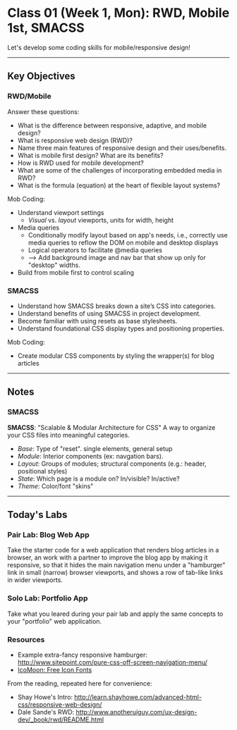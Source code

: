 # Class 01 (Week 1, Mon): RWD, Mobile 1st, SMACSS
Let's develop some coding skills for mobile/responsive design!

---
## Key Objectives

### RWD/Mobile
Answer these questions:
- What is the difference between responsive, adaptive, and mobile design?
- What is responsive web design (RWD)?
- Name three main features of responsive design and their uses/benefits.
- What is mobile first design? What are its benefits?
- How is RWD used for mobile development?
- What are some of the challenges of incorporating embedded media in RWD?
- What is the formula (equation) at the heart of flexible layout systems?

Mob Coding:
- Understand <meta> viewport settings
  - *Visual* vs. *layout* viewports, units for width, height
- Media queries
  - Conditionally modify layout based on app's needs, i.e., correctly use media queries to reflow the DOM on mobile and desktop displays
  - Logical operators to facilitate @media queries
  - --> Add background image and nav bar that show up only for "desktop" widths.
- Build from mobile first to control scaling

### SMACSS
- Understand how SMACSS breaks down a site’s CSS into categories.
- Understand benefits of using SMACSS in project development.
- Become familiar with using resets as base stylesheets.
- Understand foundational CSS display types and positioning properties.

Mob Coding:
- Create modular CSS components by styling the wrapper(s) for blog articles

---
## Notes

### SMACSS
**SMACSS**: "Scalable &amp; Modular Architecture for CSS"
A way to organize your CSS files into meaningful categories.
- *Base*: Type of &quot;reset&quot;. single elements, general setup
- *Module*: Interior components (ex: navgation bars).
- *Layout*: Groups of modules; structural components (e.g.: header, positional styles)
- *State*: Which page is a module on? In/visible? In/active?
- *Theme*: Color/font &quot;skins&quot;

---
## Today's Labs

### Pair Lab: Blog Web App
Take the starter code for a web application that renders blog articles in a browser, an work with a partner to improve the blog app by making it responsive, so that it hides the main navigation menu under a "hamburger" link in small (narrow) browser viewports, and shows a row of tab-like links in wider viewports.

### Solo Lab: Portfolio App
Take what you leared during your pair lab and apply the same concepts to your "portfolio" web application.

### Resources
- Example extra-fancy responsive hamburger: http://www.sitepoint.com/pure-css-off-screen-navigation-menu/
- [IcoMoon: Free Icon Fonts](https://icomoon.io/app/#/select)

From the reading, repeated here for convenience:
- Shay Howe's Intro: http://learn.shayhowe.com/advanced-html-css/responsive-web-design/
- Dale Sande's RWD: http://www.anotheruiguy.com/ux-design-dev/_book/rwd/README.html
